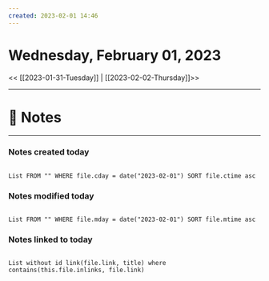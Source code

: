 ```yaml
---
created: 2023-02-01 14:46
---
```


# Wednesday, February 01, 2023

<< [[2023-01-31-Tuesday]] | [[2023-02-02-Thursday]]>>

---

# 📝 Notes


---

### Notes created today

```dataview

List FROM "" WHERE file.cday = date("2023-02-01") SORT file.ctime asc

```

### Notes modified today

```dataview

List FROM "" WHERE file.mday = date("2023-02-01") SORT file.mtime asc

```

### Notes linked to today

```dataview 

List without id link(file.link, title) where contains(this.file.inlinks, file.link)

```
